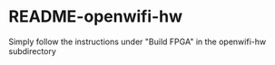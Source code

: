 # README-openwifi-hw

Simply follow the instructions under "Build FPGA" in the openwifi-hw subdirectory
